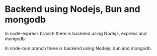 # Backend using Nodejs, Bun and mongodb

In node-express branch there is backend using Nodejs, express and mongodb.

In node-bun branch there is backend using Nodejs, bun and mongodb.

